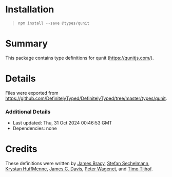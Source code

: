# Installation
> `npm install --save @types/qunit`

# Summary
This package contains type definitions for qunit (https://qunitjs.com/).

# Details
Files were exported from https://github.com/DefinitelyTyped/DefinitelyTyped/tree/master/types/qunit.

### Additional Details
 * Last updated: Thu, 31 Oct 2024 00:46:53 GMT
 * Dependencies: none

# Credits
These definitions were written by [James Bracy](https://github.com/waratuman), [Stefan Sechelmann](https://github.com/sechel), [Krystan HuffMenne](https://github.com/gitKrystan), [James C. Davis](https://github.com/jamescdavis), [Peter Wagenet](https://github.com/wagenet), and [Timo Tijhof](https://github.com/Krinkle).

